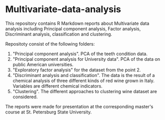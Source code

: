 # Multivariate-data-analysis
This repository contains R Markdown reports about Multivariate data analysis including Principal component analysis, Factor analysis, Discriminant analysis, classification and clustering. 

Repositoty consist of the following folders:
1. "Principal component analysis". PCA of the teeth condition data.
2. "Principal component analysis for University data". PCA of the data on public American universities.
3. "Exploratory factor analysis" for the dataset from the point 2.
4. "Discriminant analysis and classification". The data is the result of a chemical analysis of three different kinds of red wine grown in Italy. Variables are different chemical indicators.
5. "Clustering". The different approaches to clustering wine dataset are considered.

The reports were made for presentation at the corresponding master's course at St. Petersburg State University.
